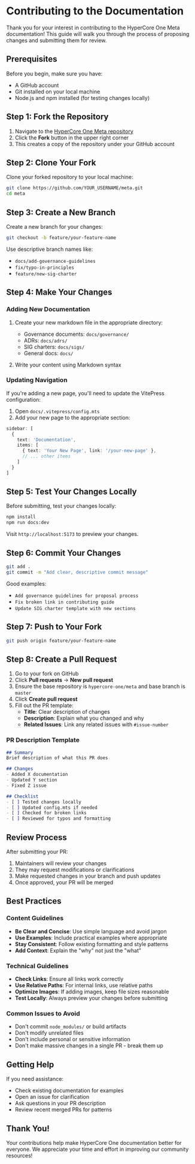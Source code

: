 # Contributing to the Documentation

Thank you for your interest in contributing to the HyperCore One Meta documentation! This guide will walk you through the process of proposing changes and submitting them for review.

## Prerequisites

Before you begin, make sure you have:
- A GitHub account
- Git installed on your local machine
- Node.js and npm installed (for testing changes locally)

## Step 1: Fork the Repository

1. Navigate to the [HyperCore One Meta repository](https://github.com/hypercore-one/meta)
2. Click the **Fork** button in the upper right corner
3. This creates a copy of the repository under your GitHub account

## Step 2: Clone Your Fork

Clone your forked repository to your local machine:

```bash
git clone https://github.com/YOUR_USERNAME/meta.git
cd meta
```

## Step 3: Create a New Branch

Create a new branch for your changes:

```bash
git checkout -b feature/your-feature-name
```

Use descriptive branch names like:
- `docs/add-governance-guidelines`
- `fix/typo-in-principles`
- `feature/new-sig-charter`

## Step 4: Make Your Changes

### Adding New Documentation

1. Create your new markdown file in the appropriate directory:
   - Governance documents: `docs/governance/`
   - ADRs: `docs/adrs/`
   - SIG charters: `docs/sigs/`
   - General docs: `docs/`

2. Write your content using Markdown syntax

### Updating Navigation

If you're adding a new page, you'll need to update the VitePress configuration:

1. Open `docs/.vitepress/config.mts`
2. Add your new page to the appropriate section:

```typescript
sidebar: [
  {
    text: 'Documentation',
    items: [
      { text: 'Your New Page', link: '/your-new-page' },
      // ... other items
    ]
  }
]
```

## Step 5: Test Your Changes Locally

Before submitting, test your changes locally:

```bash
npm install
npm run docs:dev
```

Visit `http://localhost:5173` to preview your changes.

## Step 6: Commit Your Changes

```bash
git add .
git commit -m "Add clear, descriptive commit message"
```

Good examples:
- `Add governance guidelines for proposal process`
- `Fix broken link in contributing guide`
- `Update SIG charter template with new sections`

## Step 7: Push to Your Fork

```bash
git push origin feature/your-feature-name
```

## Step 8: Create a Pull Request

1. Go to your fork on GitHub
2. Click **Pull requests** → **New pull request**
3. Ensure the base repository is `hypercore-one/meta` and base branch is `master`
4. Click **Create pull request**
5. Fill out the PR template:
   - **Title**: Clear description of changes
   - **Description**: Explain what you changed and why
   - **Related Issues**: Link any related issues with `#issue-number`

### PR Description Template

```markdown
## Summary
Brief description of what this PR does

## Changes
- Added X documentation
- Updated Y section
- Fixed Z issue

## Checklist
- [ ] Tested changes locally
- [ ] Updated config.mts if needed
- [ ] Checked for broken links
- [ ] Reviewed for typos and formatting
```

## Review Process

After submitting your PR:

1. Maintainers will review your changes
2. They may request modifications or clarifications
3. Make requested changes in your branch and push updates
4. Once approved, your PR will be merged

## Best Practices

### Content Guidelines

- **Be Clear and Concise**: Use simple language and avoid jargon
- **Use Examples**: Include practical examples where appropriate
- **Stay Consistent**: Follow existing formatting and style patterns
- **Add Context**: Explain the "why" not just the "what"

### Technical Guidelines

- **Check Links**: Ensure all links work correctly
- **Use Relative Paths**: For internal links, use relative paths
- **Optimize Images**: If adding images, keep file sizes reasonable
- **Test Locally**: Always preview your changes before submitting

### Common Issues to Avoid

- Don't commit `node_modules/` or build artifacts
- Don't modify unrelated files
- Don't include personal or sensitive information
- Don't make massive changes in a single PR - break them up

## Getting Help

If you need assistance:

- Check existing documentation for examples
- Open an issue for clarification
- Ask questions in your PR description
- Review recent merged PRs for patterns

## Thank You!

Your contributions help make HyperCore One documentation better for everyone. We appreciate your time and effort in improving our community resources!